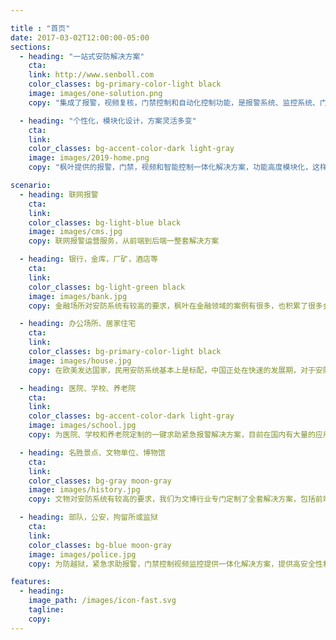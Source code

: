 ```yaml
---

title : "首页"
date: 2017-03-02T12:00:00-05:00
sections:
  - heading: "一站式安防解决方案"
    cta: 
    link: http://www.senboll.com
    color_classes: bg-primary-color-light black
    image: images/one-solution.png
    copy: "集成了报警，视频复核，门禁控制和自动化控制功能，是报警系统、监控系统、门禁系统和智能家居控制的“一站式”解决方案"

  - heading: "个性化，模块化设计，方案灵活多变"
    cta: 
    link: 
    color_classes: bg-accent-color-dark light-gray
    image: images/2019-home.png
    copy: "枫叶提供的报警，门禁，视频和智能控制一体化解决方案，功能高度模块化，这样能对于配置方案更加灵活，系统更加稳定，成本也得到很好的控制"

scenario:
  - heading: 联网报警
    cta: 
    link: 
    color_classes: bg-light-blue black
    image: images/cms.jpg
    copy: 联网报警运营服务，从前端到后端一整套解决方案

  - heading: 银行，金库，厂矿，酒店等
    cta: 
    link: 
    color_classes: bg-light-green black
    image: images/bank.jpg
    copy: 金融场所对安防系统有较高的要求，枫叶在金融领域的案例有很多，也积累了很多金融安防的经验。

  - heading: 办公场所、居家住宅
    cta: 
    link: 
    color_classes: bg-primary-color-light black
    image: images/house.jpg
    copy: 在欧美发达国家，民用安防系统基本上是标配，中国正处在快速的发展期，对于安防的需要日益增多，未来的前景会越来越好

  - heading: 医院、学校、养老院
    cta: 
    link: 
    color_classes: bg-accent-color-dark light-gray
    image: images/school.jpg
    copy: 为医院、学校和养老院定制的一键求助紧急报警解决方案，目前在国内有大量的应用案例

  - heading: 名胜景点、文物单位、博物馆
    cta: 
    link: 
    color_classes: bg-gray moon-gray
    image: images/history.jpg
    copy: 文物对安防系统有较高的要求，我们为文博行业专门定制了全套解决方案，包括前端设备和软件平台

  - heading: 部队，公安，拘留所或监狱
    cta: 
    link: 
    color_classes: bg-blue moon-gray
    image: images/police.jpg
    copy: 为防越狱，紧急求助报警，门禁控制视频监控提供一体化解决方案，提供高安全性和可靠性保障

features:
  - heading: 
    image_path: /images/icon-fast.svg
    tagline: 
    copy: 
---
```

